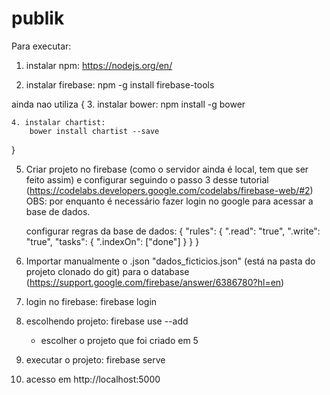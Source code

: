 # publik

Para executar:
1. instalar npm: 
	https://nodejs.org/en/

2. instalar firebase:
	npm -g install firebase-tools

ainda nao utiliza {
	3. instalar bower:
		npm install -g bower
		
	4. instalar chartist:
		bower install chartist --save
}

5. Criar projeto no firebase (como o servidor ainda é local, tem que ser feito assim) e
   configurar seguindo o passo 3 desse tutorial (https://codelabs.developers.google.com/codelabs/firebase-web/#2)
   OBS: por enquanto é necessário fazer login no google para acessar a base de dados.
   
   configurar regras da base de dados:
{
	"rules": {
		".read": "true",
		".write": "true",
		"tasks": {
		".indexOn": ["done"]
		}
	}
}
   

6. Importar manualmente o .json "dados_ficticios.json" (está na pasta do projeto clonado do git) para o database
   (https://support.google.com/firebase/answer/6386780?hl=en)

7. login no firebase:
	firebase login
	
6. escolhendo projeto:
	firebase use --add
	- escolher o projeto que foi criado em 5
	
7. executar o projeto:
	firebase serve
	
8. acesso em http://localhost:5000
	


